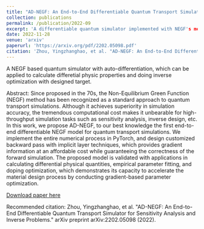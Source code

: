 ```yaml
---
title: "AD-NEGF: An End-to-End Differentiable Quantum Transport Simulator for Sensitivity Analysis and Inverse Problems"
collection: publications
permalink: /publication/2022-09
excerpt: 'A differentiable quantum simulator implemented with NEGF's method.'
date: 2022-11-28
venue: 'arxiv'
paperurl: 'https://arxiv.org/pdf/2202.05098.pdf'
citation: 'Zhou, Yingzhanghao, et al. "AD-NEGF: An End-to-End Differentiable Quantum Transport Simulator for Sensitivity Analysis and Inverse Problems." arXiv preprint arXiv:2202.05098 (2022).'
---
```

A NEGF based quantum simulator with auto-differentiation, which can be applied to calculate differetial physic properties and doing inverse optimization with designed target.

Abstract: Since proposed in the 70s, the Non-Equilibrium Green Function (NEGF) method has been recognized
as a standard approach to quantum transport simulations. Although it achieves superiority in simulation accuracy, the tremendous computational cost makes it unbearable for high-throughput simulation
tasks such as sensitivity analysis, inverse design, etc. In this work, we propose AD-NEGF, to our best
knowledge the first end-to-end differentiable NEGF model for quantum transport simulations. We implement the entire numerical process in PyTorch, and design customized backward pass with implicit
layer techniques, which provides gradient information at an affordable cost while guaranteeing the
correctness of the forward simulation. The proposed model is validated with applications in calculating differential physical quantities, empirical parameter fitting, and doping optimization, which
demonstrates its capacity to accelerate the material design process by conducting gradient-based
parameter optimization.


[Download paper here](https://arxiv.org/pdf/2202.05098.pdf)

Recommended citation: Zhou, Yingzhanghao, et al. "AD-NEGF: An End-to-End Differentiable Quantum Transport Simulator for Sensitivity Analysis and Inverse Problems." arXiv preprint arXiv:2202.05098 (2022).